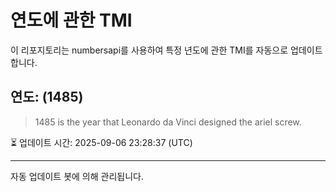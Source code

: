
# 연도에 관한 TMI

이 리포지토리는 numbersapi를 사용하여 특정 년도에 관한 TMI를 자동으로 업데이트합니다.

## 연도: (1485)
> 1485 is the year that Leonardo da Vinci designed the ariel screw.

⏳ 업데이트 시간: 2025-09-06 23:28:37 (UTC)

---
자동 업데이트 봇에 의해 관리됩니다.
